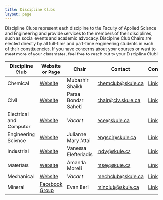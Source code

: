 ```yaml
---
title: Discipline Clubs
layout: page
---
```


<p>Discipline Clubs represent each discipline to the Faculty of Applied Science and Engineering and provide services to the members of their disciplines, such as social events and academic advocacy. Discipline Club Chairs are elected directly by all full-time and part-time engineering students in each of their constituencies. If you have concerns about your courses or want to meet more of your classmates, feel free to reach out to your Discipline Club!</p>

| **Discipline Club**     | **Website or Page**                                        | **Chair**            | **Contact**        | **Constitution**                                                                                         | **Mentorship**                                              |
|-------------------------|------------------------------------------------------------|----------------------|--------------------|----------------------------------------------------------------------------------------------------------|-------------------------------------------------------------|
| Chemical                | [Website](http://chem.skule.ca/)                           | Mubashir Shaikh      | chemclub@skule.ca  | [Link](https://drive.google.com/file/d/0B3agLOf0dQ6FNEh1dk9KdW9sQmc/view?usp=sharing)                    | Contact Chair                                               |
| Civil                   | [Website](https://civ.skule.ca)                            | Parsa Bondar Sahebi  | chair@civ.skule.ca | [Link](http://civ.skule.ca/wp-content/uploads/FINAL-Civil-Engineering-Club-Constitution-2020-2021-1.pdf) | [mentorship@civ.skule.ca](mailto:mentorship@civ.skule.ca)   |
| Electrical and Computer | [Website](http://ece.skule.ca/)                            | *Vacant*             | ece@skule.ca       | [Link](https://drive.google.com/file/d/10yWvOPO4XsL1hRAr3wRIMAWf5mWwTM2n/view?usp=sharing)               | [ecementorship@skule.ca](mailto:ecementorship@skule.ca)     |
| Engineering Science     | [Website](http://www.engsci.skule.ca/)                     | Julianne Mary Attai  | engsci@skule.ca    | [Link](https://drive.google.com/file/d/0B3agLOf0dQ6Femx1RDRtUmlzTFk/view?usp=sharing)                    | [nsight.mentors@gmail.com](mailto:nsight.mentors@gmail.com) |
| Industrial              | [Website](http://indy.skule.ca/)                           | Vanessa Elefteriadis | indy@skule.ca      | [Link](https://drive.google.com/file/d/0B3agLOf0dQ6FalNGTW1ta1VuWFU/view?usp=sharing)                    | [mentorship@indy.skule.ca](mailto:mentorship@indy.skule.ca) |
| Materials               | [Website](http://mse.skule.ca/)                            | Amanda Morelli       | mse@skule.ca       | [Link](https://drive.google.com/file/d/1jdNHwIhi8bh44kA70FEFKiGioYO1xrit/view?usp=sharing)               | Contact Chair                                               |
| Mechanical              | [Website](http://mech.skule.ca/)                           | *Vacant*             | mechclub@skule.ca  | [Link](https://drive.google.com/file/d/0B3agLOf0dQ6FLVVqZUt1TUczZnc/view?usp=sharing)                    | [miementorship@skule.ca](mailto:miementorship@skule.ca)     |
| Mineral                 | [Facebook Group](https://www.facebook.com/groups/minclub/) | Evan Beri            | minclub@skule.ca   | [Link](../../wp-content/uploads/2016/04/MinClubConstitutionRev2016docx.pdf)                              | Contact Chair                                               |
